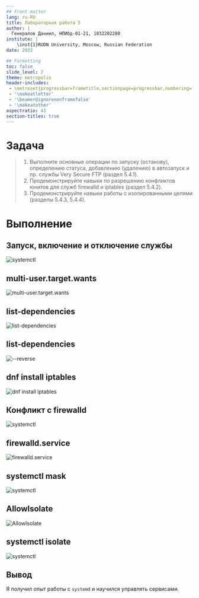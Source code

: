 ```yaml
---
## Front matter
lang: ru-RU
title: Лабораторная работа 5
author: |
  Генералов Даниил, НПИбд-01-21, 1032202280
institute: |
	\inst{1}RUDN University, Moscow, Russian Federation
date: 2022

## Formatting
toc: false
slide_level: 2
theme: metropolis
header-includes: 
 - \metroset{progressbar=frametitle,sectionpage=progressbar,numbering=fraction}
 - '\makeatletter'
 - '\beamer@ignorenonframefalse'
 - '\makeatother'
aspectratio: 43
section-titles: true
---
```


# Задача

> 1. Выполните основные операции по запуску (останову), определению статуса,
> добавлению (удалению) в автозапуск и пр. службы Very Secure FTP (раздел 5.4.1).
> 2. Продемонстрируйте навыки по разрешению конфликтов юнитов для служб
> firewalld и iptables (раздел 5.4.2).
> 3. Продемонстрируйте навыки работы с изолированными целями (разделы 5.4.3,
> 5.4.4).

# Выполнение 

## Запуск, включение и отключение службы 

![systemctl](Screenshot_1.png)

## multi-user.target.wants

![multi-user.target.wants](Screenshot_2.png)

## list-dependencies

![list-dependencies](Screenshot_3.png)

## list-dependencies

![--reverse](Screenshot_4.png)

## dnf install iptables

![dnf install iptables](Screenshot_5.png)

## Конфликт с firewalld

![systemctl](Screenshot_6.png)

## firewalld.service

![firewalld.service](Screenshot_7.png)

## systemctl mask

![systemctl](Screenshot_8.png)

## AllowIsolate

![AllowIsolate](Screenshot_9.png)

## systemctl isolate

![systemctl](Screenshot_10.png)

## Вывод

Я получил опыт работы с `systemd` и научился управлять сервисами.
